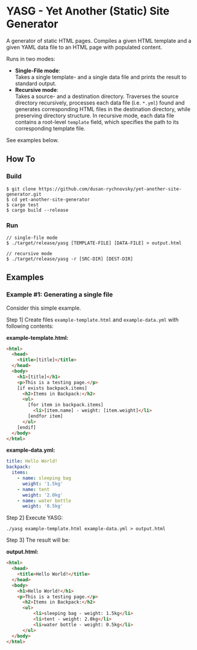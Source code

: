 # YASG - Yet Another (Static) Site Generator

A generator of static HTML pages. Compiles a given HTML template and a given YAML data file to an HTML page with populated content.

Runs in two modes:

* **Single-File mode**:  
  Takes a single template- and a single data file and prints the result to standard output.
* **Recursive mode**:  
  Takes a source- and a destination directory. Traverses the source directory recursively, processes
  each data file (i.e. `*.yml`) found and generates corresponding HTML files in the destination directory,
  while preserving directory structure.
  In recursive mode, each data file contains a root-level `template` field, which specifies the path to its corresponding template file.

See examples below.

## How To

### Build

```
$ git clone https://github.com/dusan-rychnovsky/yet-another-site-generator.git
$ cd yet-another-site-generator
$ cargo test
$ cargo build --release
```

### Run

```
// single-file mode
$ ./target/release/yasg [TEMPLATE-FILE] [DATA-FILE] > output.html

// recursive mode
$ ./target/release/yasg -r [SRC-DIR] [DEST-DIR]
```

## Examples

### Example #1: Generating a single file

Consider this simple example.

Step 1] Create files `example-template.html` and `example-data.yml` with following contents:

**example-template.html:**
```html
<html>
  <head>
    <title>[title]</title>
  </head>
  <body>
    <h1>[title]</h1>
    <p>This is a testing page.</p>
    [if exists backpack.items]
      <h2>Items in Backpack:</h2>
      <ul>
        [for item in backpack.items]
          <li>[item.name] - weight: [item.weight]</li>
        [endfor item]
      </ul>
    [endif]
  </body>
</html>
```

**example-data.yml:**
```yml
title: Hello World!
backpack:
  items:
    - name: sleeping bag
      weight: '1.5kg'
    - name: tent
      weight: '2.0kg'
    - name: water bottle
      weight: '0.5kg'
```

Step 2] Execute YASG:
```
./yasg example-template.html example-data.yml > output.html
```

Step 3] The result will be:

**output.html:**
```html
<html>
  <head>
    <title>Hello World!</title>
  </head>
  <body>
    <h1>Hello World!</h1>
    <p>This is a testing page.</p>
      <h2>Items in Backpack:</h2>
      <ul>
          <li>sleeping bag - weight: 1.5kg</li>
          <li>tent - weight: 2.0kg</li>
          <li>water bottle - weight: 0.5kg</li>
      </ul>
  </body>
</html>
```
